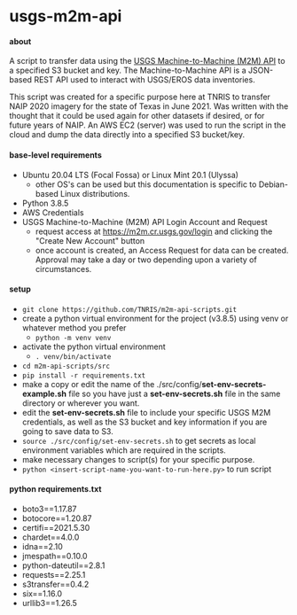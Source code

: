 # usgs-m2m-api

#### about
A script to transfer data using the [USGS Machine-to-Machine (M2M) API](https://m2m.cr.usgs.gov/) to a specified S3 bucket and key. The Machine-to-Machine API is a JSON-based REST API used to interact with USGS/EROS data inventories.

This script was created for a specific purpose here at TNRIS to transfer NAIP 2020 imagery for the state of Texas in June 2021. Was written with the thought that it could be used again for other datasets if desired, or for future years of NAIP. An AWS EC2 (server) was used to run the script in the cloud and dump the data directly into a specified S3 bucket/key.

#### base-level requirements
- Ubuntu 20.04 LTS (Focal Fossa) or Linux Mint 20.1 (Ulyssa)
  - other OS's can be used but this documentation is specific to Debian-based Linux distributions.
- Python 3.8.5
- AWS Credentials
- USGS Machine-to-Machine (M2M) API Login Account and Request
  - request access at https://m2m.cr.usgs.gov/login and clicking the "Create New Account" button
  - once account is created, an Access Request for data can be created. Approval may take a day or two depending upon a variety of circumstances.

#### setup
- `git clone https://github.com/TNRIS/m2m-api-scripts.git`
- create a python virtual environment for the project (v3.8.5) using venv or whatever method you prefer
  - `python -m venv venv`
- activate the python virtual environment
  - `. venv/bin/activate`
- `cd m2m-api-scripts/src`
- `pip install -r requirements.txt`
- make a copy or edit the name of the ./src/config/__set-env-secrets-example.sh__ file so you have just a __set-env-secrets.sh__ file in the same directory or wherever you want.
- edit the __set-env-secrets.sh__ file to include your specific USGS M2M credentials, as well as the S3 bucket and key information if you are going to save data to S3.
- `source ./src/config/set-env-secrets.sh` to get secrets as local environment variables which are required in the scripts.
- make necessary changes to script(s) for your specific purpose.
- `python <insert-script-name-you-want-to-run-here.py>` to run script

#### python requirements.txt
- boto3==1.17.87
- botocore==1.20.87
- certifi==2021.5.30
- chardet==4.0.0
- idna==2.10
- jmespath==0.10.0
- python-dateutil==2.8.1
- requests==2.25.1
- s3transfer==0.4.2
- six==1.16.0
- urllib3==1.26.5
